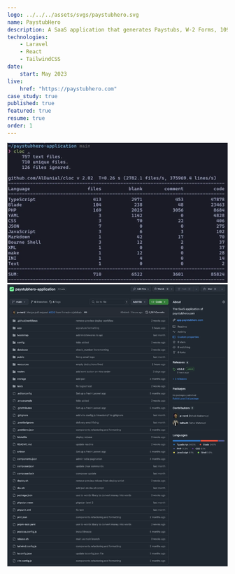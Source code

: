 ```yaml
---
logo: ../../../assets/svgs/paystubhero.svg
name: PaystubHero
description: A SaaS application that generates Paystubs, W-2 Forms, 1099 MISC, 1099 NEC, and other financial documents. It has user profile management and a comprehensive admin dashboard for handling administrative tasks.
technologies:
    - Laravel
    - React
    - TailwindCSS
date:
    start: May 2023
live:
    href: "https://paystubhero.com"
case_study: true
published: true
featured: true
resume: true
order: 1
---
```


![Line of code written](./codes.webp)
![Github Repository](./repository.webp)
